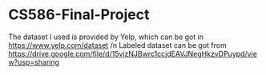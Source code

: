 # CS586-Final-Project
The dataset I used is provided by Yelp, which can be got in https://www.yelp.com/dataset /n
Labeled dataset can be got from https://drive.google.com/file/d/15vjzNJBwrc1ccjdEAVJNegHkzvDPuypd/view?usp=sharing

